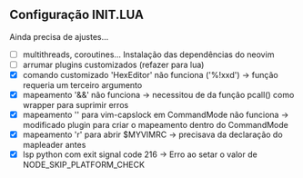 ## Configuração INIT.LUA

Ainda precisa de ajustes...

- [ ] multithreads, coroutines... Instalação das dependências do neovim
- [ ] arrumar plugins customizados (refazer para lua)
- [x] comando customizado 'HexEditor' não funciona ('%!xxd') -> função requeria um terceiro argumento
- [x] mapeamento '&&' não funciona -> necessitou de da função pcall() como wrapper para suprimir erros
- [x] mapeamento '<c-l>' para vim-capslock em CommandMode não funciona -> modificado plugin para criar o mapeamento dentro do CommandMode
- [x] mapeamento '<leader>r' para abrir $MYVIMRC -> precisava da declaração do mapleader antes
- [x] lsp python com exit signal code 216 -> Erro ao setar o valor de NODE_SKIP_PLATFORM_CHECK
